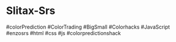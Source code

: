 # Slitax-Srs
#colorPrediction #ColorTrading #BigSmall #Colorhacks #JavaScript #enzosrs #html #css #js #colorpredictionshack
